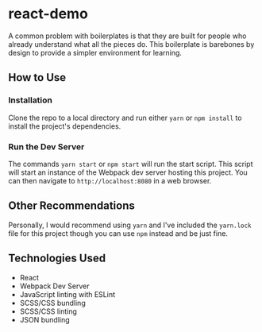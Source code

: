 # react-demo

A common problem with boilerplates is that they are built for people who already understand what all the pieces do. This boilerplate is barebones by design to provide a simpler environment for learning.

## How to Use

### Installation

Clone the repo to a local directory and run either `yarn` or `npm install` to install the project's dependencies.

### Run the Dev Server

The commands `yarn start` or `npm start` will run the start script. This script will start an instance of the Webpack dev server hosting this project. You can then navigate to `http://localhost:8080` in a web browser.

## Other Recommendations

Personally, I would recommend using `yarn` and I've included the `yarn.lock` file for this project though you can use `npm` instead and be just fine.

## Technologies Used

* React
* Webpack Dev Server
* JavaScript linting with ESLint
* SCSS/CSS bundling
* SCSS/CSS linting
* JSON bundling
